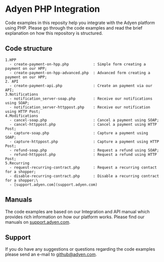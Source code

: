 Adyen PHP Integration
==============
Code examples in this reposity help you integrate with the Adyen platform using PHP. Please go through the code examples 
and read the brief explanation on how this repository is structured.

## Code structure
```
1.HPP
  - create-payment-on-hpp.php           : Simple form creating a payment on our HPP;
  - create-payment-on-hpp-advanced.php  : Advanced form creating a payment on our HPP;
2. API
  - create-payment-api.php              : Create an payment via our API;
3.Notifications
  - notification_server-soap.php        : Receive our notifications using SOAP;
  - notification_server-httppost.php    : Receive our notification using HTTP Post;
4.Modifications  
  - cancel-soap.php                     : Cancel a payment using SOAP;
  - cancel-httppost.php                 : Cancel a payment using HTTP Post;
  - capture-soap.php                    : Capture a payment using SOAP;
  - capture-httppost.php                : Capture a payment using HTTP Post;
  - refund-soap.php                     : Request a refund using SOAP;
  - refund-httppost.php                 : Request a refund using HTTP Post;
5.Recurring
  - request-recurring-contract.php      : Request a recurring contact for a shopper;
  - disable-recurring-contract.php      : Disable a recurring contract for a shopper;\
  - [support.adyen.com](support.adyen.com)
```
## Manuals
The code examples are based on our Integration and API manual which provides rich information on how our platform works. Please find our manuals on [support.adyen.com](support.adyen.com). 

## Support
If you do have any suggestions or questions regarding the code examples please send an e-mail to github@adyen.com.

